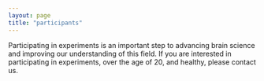 ```yaml
---
layout: page
title: "participants"
---
```

Participating in experiments is an important step to advancing brain science and improving our understanding of this field. If you are interested in participating in experiments, over the age of 20, and healthy, please contact us. 
